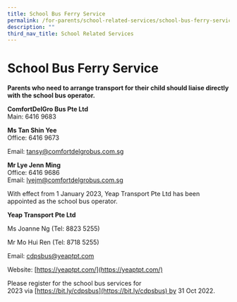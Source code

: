 ```yaml
---
title: School Bus Ferry Service
permalink: /for-parents/school-related-services/school-bus-ferry-service/
description: ""
third_nav_title: School Related Services
---
```

# **School Bus Ferry Service**
**Parents who need to arrange transport for their child should liaise directly with the school bus operator.**   
  
**ComfortDelGro Bus Pte Ltd**  
Main: 6416 9683  
  
**Ms Tan Shin Yee**  
Office: 6416 9673  

Email: [tansy@comfortdelgrobus.com.sg](mailto:tansy@comfortdelgrobus.com.sg)  
  
**Mr Lye Jenn Ming**  
Office: 6416 9686  
Email: [lyejm@comfortdelgrobus.com.sg](mailto:%20lyejm@comfortdelgrobus.com.sg)

With effect from 1 January 2023, Yeap Transport Pte Ltd has been appointed as the school bus operator.

**Yeap Transport Pte Ltd**

Ms Joanne Ng (Tel: 8823 5255)

Mr Mo Hui Ren (Tel: 8718 5255)

Email: [cdpsbus@yeaptpt.com](mailto:cdpsbus@yeaptpt.com)

Website: [https://yeaptpt.com/](https://yeaptpt.com/)

Please register for the school bus services for 2023 via [https://bit.ly/cdpsbus](https://bit.ly/cdpsbus) by 31 Oct 2022.

